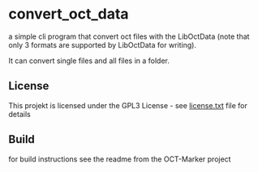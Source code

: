 # convert_oct_data

a simple cli program that convert oct files with the LibOctData (note that only 3 formats are supported by LibOctData for writing).

It can convert single files and all files in a folder.

## License

This projekt is licensed under the GPL3 License - see [license.txt](license.txt) file for details

## Build

for build instructions see the readme from the OCT-Marker project